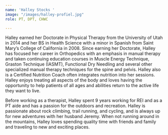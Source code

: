 ```yaml
---
name: 'Halley Stocks '
image: "/images/halley-profiel.jpg"
role: PT, DPT, CHWC

---
```

Halley earned her Doctorate in Physical Therapy from the University of Utah in 2014 and her BS in Health Science with a minor in Spanish from Saint Mary’s College of California in 2008. Since earning her Doctorate, Halley has focused her career in Orthopedics with an emphasis in manual therapy and taken continuing education courses in Muscle Energy Technique, Graston Technique (IASMT), Functional Dry Needling and several other specialized manual therapy techniques for the spine and pelvis. Halley also is a Certified Nutrition Coach often integrates nutrition into her sessions. Halley enjoys treating all aspects of the body and loves having the opportunity to help patients of all ages and abilities return to the active life they want to live.

Before working as a therapist, Halley spent 9 years working for REI and as a PT aide and has a passion for the outdoors and recreation. Halley is passionate about rock climbing, trail running, and cycling, and is always up for new adventures with her husband Jeremy. When not running around in the mountains, Halley loves spending quality time with friends and family and traveling to new and exciting places.